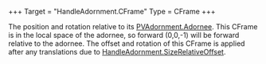 +++
Target = "HandleAdornment.CFrame"
Type = CFrame
+++

The position and rotation relative to its [PVAdornment.Adornee](https://developer.roblox.com/api-reference/property/PVAdornment/Adornee). This CFrame is in the local space of the adornee, so forward (0,0,-1) will be forward relative to the adornee. The offset and rotation of this CFrame is applied after any translations due to [HandleAdornment.SizeRelativeOffset](https://developer.roblox.com/api-reference/property/HandleAdornment/SizeRelativeOffset).